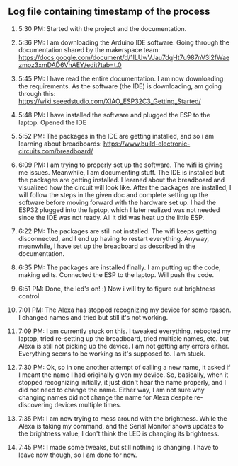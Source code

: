 ## Log file containing timestamp of the process

1. 5:30 PM: Started with the project and the documentation.

2. 5:36 PM: I am downloading the Arduino IDE software. Going through the documentation shared by the makerspace team: https://docs.google.com/document/d/1ILUwVJau7dqHt7u987nV3i2fWaezmoz3xmDAD6VhAEY/edit?tab=t.0

3. 5:45 PM: I have read the entire documentation. I am now downloading the requirements. As the software (the IDE) is downloading, am going through this: https://wiki.seeedstudio.com/XIAO_ESP32C3_Getting_Started/

4. 5:48 PM: I have installed the software and plugged the ESP to the laptop. Opened the IDE

5. 5:52 PM: The packages in the IDE are getting installed, and so i am learning about breadboards: https://www.build-electronic-circuits.com/breadboard/

6. 6:09 PM: I am trying to properly set up the software. The wifi is giving me issues. Meanwhile, I am documenting stuff. The IDE is installed but the packages are getting installed. I learned about the breadboard and visualized how the circuit will look like. After the packages are installed, I will follow the steps in the given doc and complete setting up the software before moving forward with the hardware set up. I had the ESP32 plugged into the laptop, which I later realized was not needed since the IDE was not ready. All it did was heat up the little ESP.

7. 6:22 PM: The packages are still not installed. The wifi keeps getting disconnected, and I end up having to restart everything. Anyway, meanwhile, I have set up the breadboard as described in the documentation.

8. 6:35 PM: The packages are installed finally. I am putting up the code, making edits. Connected the ESP to the laptop. Will push the code.

9. 6:51 PM: Done, the led's on! :) Now i will try to figure out brightness control.

10. 7:01 PM: The Alexa has stopped recognizing my device for some reason. I changed names and tried but still it's not working.

11. 7:09 PM: I am currently stuck on this. I tweaked everything, rebooted my laptop, tried re-setting up the breadboard, tried multiple names, etc. but Alexa is still not picking up the device. I am not getting any errors either. Everything seems to be working as it's supposed to. I am stuck.

12. 7:30 PM: Ok, so in one another attempt of calling a new name, it asked if I meant the name I had originally given my device. So, basically, when it stopped recognizing initially, it just didn't hear the name properly, and I did not need to change the name. Either way, I am not sure why changing names did not change the name for Alexa despite re-discovering devices multiple times.

13. 7:35 PM: I am now trying to mess around with the brightness. While the Alexa is taking my command, and the Serial Monitor shows updates to the brightness value, I don't think the LED is changing its brightness.

14. 7:45 PM: I made some tweaks, but still nothing is changing. I have to leave now though, so I am done for now.
